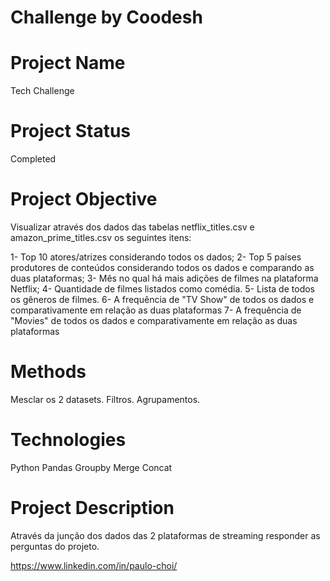 # Challenge by Coodesh

 
# Project Name
Tech Challenge

# Project Status
Completed

# Project Objective
Visualizar através dos dados das tabelas netflix_titles.csv e amazon_prime_titles.csv os seguintes itens:

1- Top 10 atores/atrizes considerando todos os dados;
2- Top 5 países produtores de conteúdos considerando todos os dados e comparando as duas plataformas;
3- Mês no qual há mais adições de filmes na plataforma Netflix;
4- Quantidade de filmes listados como comédia.
5- Lista de todos os gêneros de filmes.
6- A frequência de "TV Show" de todos os dados e comparativamente em relação as duas plataformas
7- A frequência de "Movies" de todos os dados e comparativamente em relação as duas plataformas

# Methods
Mesclar os 2 datasets.
Filtros.
Agrupamentos.

# Technologies
Python
Pandas
Groupby
Merge
Concat

# Project Description
Através da junção dos dados das 2 plataformas de streaming responder as perguntas do projeto.




https://www.linkedin.com/in/paulo-choi/
